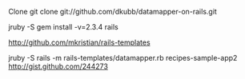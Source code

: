 
Clone git clone git://github.com/dkubb/datamapper-on-rails.git

jruby -S gem install -v=2.3.4 rails


http://github.com/mkristian/rails-templates

jruby -S rails -m rails-templates/datamapper.rb recipes-sample-app2
http://gist.github.com/244273
